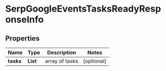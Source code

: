 # SerpGoogleEventsTasksReadyResponseInfo


## Properties

| Name | Type | Description | Notes |
|------------ | ------------- | ------------- | -------------|
**tasks** | **List<SerpGoogleEventsTasksReadyTaskInfo>** | array of tasks |[optional]|